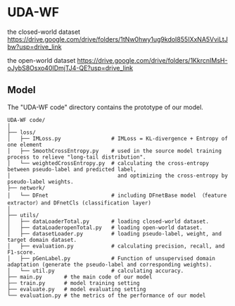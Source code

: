 # UDA-WF
the closed-world dataset https://drive.google.com/drive/folders/1tNw0hwy1ug9kdoI855IXxNA5VviLtJbw?usp=drive_link

the open-world dataset https://drive.google.com/drive/folders/1KkrcnIMsH-oJybS8Osxo40IDmjTJ4-QE?usp=drive_link

## Model
The "UDA-WF code" directory contains the prototype of our model.

~~~
UDA-WF code/
│
├── loss/   
│   ├── IMLoss.py                # IMLoss = KL-divergence + Entropy of one element
│   ├── SmoothCrossEntropy.py    # used in the source model training process to relieve "long-tail distribution".
│   └── weightedCrossEntropy.py  # calculating the cross-entropy between pseudo-label and predicted label,
│                                  and optimizing the cross-entropy by pseudo-label weights.
├── network/
│   └── DFnet                    # including DFnetBase model （feature extractor）and DFnetCls (classification layer)
│
├── utils/
│   ├── dataLoaderTotal.py       # loading closed-world dataset.
│   ├── dataLoaderopenTotal.py   # loading open-world dataset.
│   ├── datasetLoader.py         # loading pseudo-label, weight, and target domain dataset.
│   ├── evaluation.py            # calculating precision, recall, and F1-score.         
│   ├── pGenLabel.py             # Function of unsupervised domain adaptation (generate the pseudo-label and corresponding weights).
│   └── util.py                  # calculating accuracy.
├── main.py       # the main code of our model
├── train.py      # model training setting
├── evaluate.py   # model evaluating setting
└── evaluation.py # the metrics of the performance of our model

~~~

